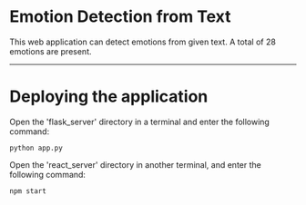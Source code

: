 # Emotion Detection from Text

This web application can detect emotions from given text. A total of 28 emotions are present.
***

# Deploying the application
Open the 'flask_server' directory in a terminal and enter the following command:
```
python app.py
```
Open the 'react_server' directory in another terminal, and enter the following command:
```
npm start
```
